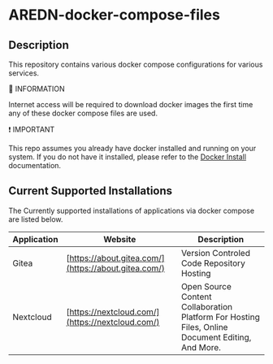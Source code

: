 # AREDN-docker-compose-files

## Description
This repository contains various docker compose configurations for various services. 

:memo: INFORMATION

Internet access will be required to download docker images the first time any of these docker compose files are used. 

:exclamation: IMPORTANT

This repo assumes you already have docker installed and running on your system. If you do not have it installed, please refer to the [Docker Install](./Docker_Install.md) documentation.

## Current Supported Installations
The Currently supported installations of applications via docker compose are listed below.

| Application | Website | Description |
| ----------- | ------- | ----------- |
| Gitea | [https://about.gitea.com/](https://about.gitea.com/) | Version Controled Code Repository Hosting |
| Nextcloud | [https://nextcloud.com/](https://nextcloud.com/) | Open Source Content Collaboration Platform For Hosting Files, Online Document Editing, And More. | 


